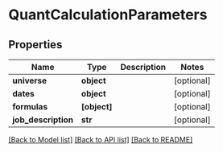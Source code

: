 # QuantCalculationParameters


## Properties
Name | Type | Description | Notes
------------ | ------------- | ------------- | -------------
**universe** | **object** |  | [optional] 
**dates** | **object** |  | [optional] 
**formulas** | **[object]** |  | [optional] 
**job_description** | **str** |  | [optional] 

[[Back to Model list]](../README.md#documentation-for-models) [[Back to API list]](../README.md#documentation-for-api-endpoints) [[Back to README]](../README.md)


